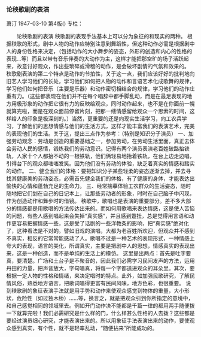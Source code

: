 ### 论秧歌剧的表演
萧汀
1947-03-10
第4版()
专栏：

　　论秧歌剧的表演
    秧歌剧的表现手法基本上可以分为象征的和现实的两种。
    根据秧歌的形式，剧中人物的动作应特别注意到舞蹈性，但这种动作必需是根据剧中人的身份性格来决定，（包括动作的大小舞步的姿态，外形的创造和内心的性格的表现…等）而且以带有音乐伴奏的大动作为主，这样才能把那空旷的场子活跃起来，故意讨好观众，作出些琐碎或滑稽的动作，是会破坏剧情的气氛和效果的。
    秧歌剧表演的第二个特点是动作的节拍性，关于这一点，我们应该好好的批判地向旧艺人学习他们的长处，学习他们如何把人物的动作和言语艺术化成歌舞的规律，学习他们如何把音乐（主要是乐器）和动作密切相结合的规律，学习他们的动作庄重有力。（这些都表现在他们并不在每个唱辞中都手脚乱动，而是在最足表现的地方用极形象的动作把它很有力的反映给观众，同时动作起来，也不是在你面前一幌就算完啦，而是在观众面前停留片刻，把那一缕情感留给观众一个思索的时间，这样给人的印象是极深刻的。）当然，更重要的还是向现实生活学习，向工农兵学习，了解他们的思想情感与他们的生活方式，这样才能丰富我们的表演艺术，完美的表现他们的生活。关于这，提出三点作为参考：（特别是知识分子演员）
    一、加强劳动观念：劳动是创造的重要基础之一，参加劳动，在劳动生活里面，真正去体会劳动人民的感情，锻炼我们的劳动意识。记得有两个演员表演老百姓破路抬铁轨，人家十个人都抬不动的一根铁轨，他们俩轻易地抬着铁轨，在台上边走边唱，引得台下的观众都嗤嗤发笑。因为他们没有劳动的体验，缺乏着真实的情感和踏实的动作。
    二、健全我们的体格：要把知识分子某些轻柔的姿态逐渐去掉，并去寻找其健康美的劳动姿态，必需首先健全我们的体格，有了健康的身体，才能表达出愉快的心情和蓬勃充足的生命力。
    三、经常揣摹体验工农群众的生活姿态，随时随地把它们划在自己的日记本上，让那些劳动者的形象，时时在自己脑子中闪现，作为创造动作和舞步时的借镜。
    秧歌中，歌唱也是表演的重要部分。差不多大部分的情感都是用歌唱的方法传达出来的。而如何用歌唱来表达情感，这是使人苦恼的问题，有些人感到唱起来会失掉“真实感”，并且感到蹩扭，总是觉得用言语和动作更容易把握情感一些，这是受了话剧的一些洋教条的影响，把“真实感”绝对化了，这种看法是不对的。譬如旧戏的演唱，大都为老百姓所欢迎，但观众并不感到不真实，相反的它常常能感动了人。歌唱不过是一种艺术的表现形式，一种情感上夸大的表现，语言的美化，所谓真实，主要是把剧中人的思想，情感真实的表现出来，这是一种创造，而不是单纯的生活上的模仿。
    这里提出两点：首先是吐字要真，要清楚。广场和土台子是不聚音的，因此我们必需学习民间发声的方法，运用丹田的力量，把声音放大，字句唱真，将每一个字都送进观众的耳朵里。其次，要根据一定人物的性格和情绪，来决定唱时的特点。此外，如加强民歌研究，了解民情风俗，熟悉地方语言，把歌词唱得更富有民间风味，地方色彩，也很重要。
    说到秧歌剧的象征表演手法就是用手势和动作来使观众感觉到物体的重量，大小形状，危险性（如过独木桥）……等，换言之，就是把观众引到你所指定的意境中，和自己感觉相同的领域里去。例如开门动作决不能都是千篇一律的都用两手随便拨一下就算完啦！我们必需研究是什么样的门，什么样甚么性格的人去拨？这些都是要经过演员细心研究，才能表演出来的。所以用象征手法表演出来的动作，要使观众感到真实，有个性，就不是轻率乱动，“随便拈来”所能成功的。
